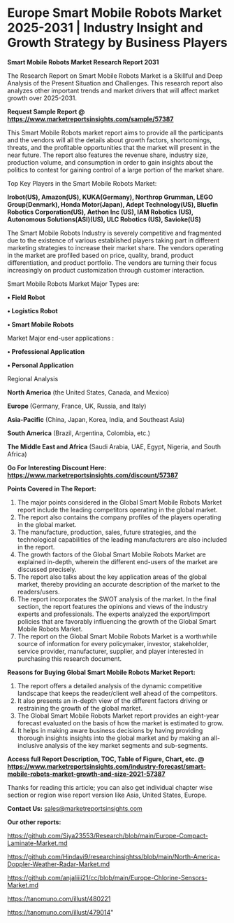 # Europe Smart Mobile Robots Market 2025-2031 | Industry Insight and Growth Strategy by Business Players

<strong>Smart Mobile Robots Market Research Report 2031</strong>

The Research Report on Smart Mobile Robots Market is a Skillful and Deep Analysis of the Present Situation and Challenges. This research report also analyzes other important trends and market drivers that will affect market growth over 2025-2031.

<strong>Request Sample Report @ <a href=https://www.marketreportsinsights.com/sample/57387>https://www.marketreportsinsights.com/sample/57387</a></strong>

This Smart Mobile Robots market report aims to provide all the participants and the vendors will all the details about growth factors, shortcomings, threats, and the profitable opportunities that the market will present in the near future. The report also features the revenue share, industry size, production volume, and consumption in order to gain insights about the politics to contest for gaining control of a large portion of the market share.

Top Key Players in the Smart Mobile Robots Market:

<strong>Irobot(US), Amazon(US), KUKA(Germany), Northrop Grumman, LEGO Group(Denmark), Honda Motor(Japan), Adept Technology(US), Bluefin Robotics Corporation(US), Aethon Inc (US), IAM Robotics (US), Autonomous Solutions(ASI)(US), ULC Robotics (US), Savioke(US)</strong>

The Smart Mobile Robots Industry is severely competitive and fragmented due to the existence of various established players taking part in different marketing strategies to increase their market share. The vendors operating in the market are profiled based on price, quality, brand, product differentiation, and product portfolio. The vendors are turning their focus increasingly on product customization through customer interaction.

Smart Mobile Robots Market Major Types are:

<strong>• Field Robot

• Logistics Robot

• Smart Mobile Robots</strong>

Market Major end-user applications :

<strong>• Professional Application

• Personal Application</strong>

Regional Analysis

</u><strong><b>North America</b></strong> (the United States, Canada, and Mexico)

<strong><b>Europe </b></strong>(Germany, France, UK, Russia, and Italy)

<strong><b>Asia-Pacific</b></strong> (China, Japan, Korea, India, and Southeast Asia)

<strong><b>South America</b></strong> (Brazil, Argentina, Colombia, etc.)

<strong><b>The Middle East and Africa</b></strong> (Saudi Arabia, UAE, Egypt, Nigeria, and South Africa)

<strong>Go For Interesting Discount Here: <a href=https://www.marketreportsinsights.com/discount/57387>https://www.marketreportsinsights.com/discount/57387</a></strong>

<strong>Points Covered in The Report:</strong>
<ol>
  <li>The major points considered in the Global Smart Mobile Robots Market report include the leading competitors operating in the global market.</li>
  <li>The report also contains the company profiles of the players operating in the global market.</li>
  <li>The manufacture, production, sales, future strategies, and the technological capabilities of the leading manufacturers are also included in the report.</li>
  <li>The growth factors of the Global Smart Mobile Robots Market are explained in-depth, wherein the different end-users of the market are discussed precisely.</li>
  <li>The report also talks about the key application areas of the global market, thereby providing an accurate description of the market to the readers/users.</li>
  <li>The report incorporates the SWOT analysis of the market. In the final section, the report features the opinions and views of the industry experts and professionals. The experts analyzed the export/import policies that are favorably influencing the growth of the Global Smart Mobile Robots Market.</li>
  <li>The report on the Global Smart Mobile Robots Market is a worthwhile source of information for every policymaker, investor, stakeholder, service provider, manufacturer, supplier, and player interested in purchasing this research document.</li>
</ol>
<strong>Reasons for Buying Global Smart Mobile Robots Market Report:</strong>

<ol>
  <li>The report offers a detailed analysis of the dynamic competitive landscape that keeps the reader/client well ahead of the competitors.</li>
  <li>It also presents an in-depth view of the different factors driving or restraining the growth of the global market.</li>
  <li>The Global Smart Mobile Robots Market report provides an eight-year forecast evaluated on the basis of how the market is estimated to grow.</li>
  <li>It helps in making aware business decisions by having providing thorough insights insights into the global market and by making an all-inclusive analysis of the key market segments and sub-segments.</li>
</ol>
<strong>Access full Report Description, TOC, Table of Figure, Chart, etc. @ <a href=https://www.marketreportsinsights.com/industry-forecast/smart-mobile-robots-market-growth-and-size-2021-57387>https://www.marketreportsinsights.com/industry-forecast/smart-mobile-robots-market-growth-and-size-2021-57387</a></strong>


Thanks for reading this article; you can also get individual chapter wise section or region wise report version like Asia, United States, Europe.

<strong>Contact Us:</strong>
sales@marketreportsinsights.com

<strong>Our other reports:</strong>

<a href=https://github.com/Siya23553/Research/blob/main/Europe-Compact-Laminate-Market.md>https://github.com/Siya23553/Research/blob/main/Europe-Compact-Laminate-Market.md</a>

<a href=https://github.com/Hindavi9/researchinsightss/blob/main/North-America-Doppler-Weather-Radar-Market.md>https://github.com/Hindavi9/researchinsightss/blob/main/North-America-Doppler-Weather-Radar-Market.md</a>

<a href=https://github.com/anjaliiii21/cc/blob/main/Europe-Chlorine-Sensors-Market.md>https://github.com/anjaliiii21/cc/blob/main/Europe-Chlorine-Sensors-Market.md</a>

<a href=https://tanomuno.com/illust/480221>https://tanomuno.com/illust/480221</a>

<a href=https://tanomuno.com/illust/479014>https://tanomuno.com/illust/479014</a>"
